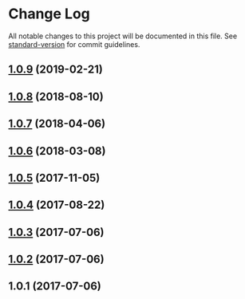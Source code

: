 # Change Log

All notable changes to this project will be documented in this file. See [standard-version](https://github.com/conventional-changelog/standard-version) for commit guidelines.

## [1.0.9](https://github.com/JetBrains/emoji/compare/v1.0.8...v1.0.9) (2019-02-21)



<a name="1.0.8"></a>
## [1.0.8](https://github.com/JetBrains/emoji/compare/v1.0.7...v1.0.8) (2018-08-10)



<a name="1.0.7"></a>
## [1.0.7](https://github.com/JetBrains/emoji/compare/v1.0.6...v1.0.7) (2018-04-06)



<a name="1.0.6"></a>
## [1.0.6](https://github.com/JetBrains/emoji/compare/v1.0.5...v1.0.6) (2018-03-08)



<a name="1.0.5"></a>
## [1.0.5](https://github.com/JetBrains/emoji/compare/v1.0.4...v1.0.5) (2017-11-05)



<a name="1.0.4"></a>
## [1.0.4](https://github.com/JetBrains/emoji/compare/v1.0.3...v1.0.4) (2017-08-22)



<a name="1.0.3"></a>
## [1.0.3](https://github.com/JetBrains/emoji/compare/v1.0.2...v1.0.3) (2017-07-06)



<a name="1.0.2"></a>
## [1.0.2](https://github.com/JetBrains/emoji/compare/v1.0.1...v1.0.2) (2017-07-06)



<a name="1.0.1"></a>
## 1.0.1 (2017-07-06)
